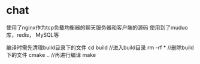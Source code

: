 # chat
使用了nginx作为tcp负载均衡器的聊天服务器和客户端的源码 使用到了muduo库，redis， MySQL等

编译时需先清理build目录下的文件
cd build   //进入build目录
rm -rf *   //删除build下的文件
cmake ..   //再进行编译
make
